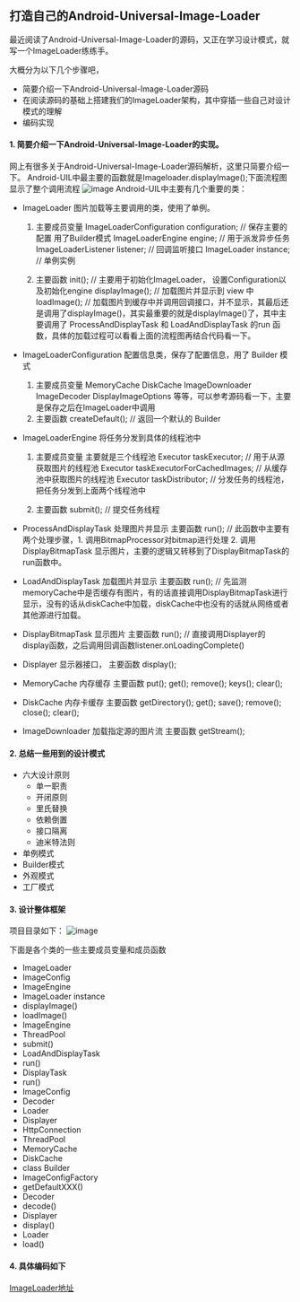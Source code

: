 ## 打造自己的Android-Universal-Image-Loader

最近阅读了Android-Universal-Image-Loader的源码，又正在学习设计模式，就写一个ImageLoader练练手。

大概分为以下几个步骤吧，
* 简要介绍一下Android-Universal-Image-Loader源码
* 在阅读源码的基础上搭建我们的ImageLoader架构，其中穿插一些自己对设计模式的理解
* 编码实现

#### 1. 简要介绍一下Android-Universal-Image-Loader的实现。
网上有很多关于Android-Universal-Image-Loader源码解析，这里只简要介绍一下。
Android-UIL中最主要的函数就是Imageloader.displayImage();下面流程图显示了整个调用流程
![image](./imageloader.png)
Android-UIL中主要有几个重要的类：
* ImageLoader
  图片加载等主要调用的类，使用了单例。
  1. 主要成员变量
  ImageLoaderConfiguration configuration; // 保存主要的配置 用了Builder模式
  ImageLoaderEngine engine; // 用于派发异步任务
  ImageLoaderListener listener; // 回调监听接口
  ImageLoader instance; // 单例实例
  
  2. 主要函数
  init(); // 主要用于初始化ImageLoader， 设置Configuration以及初始化engine
  displayImage(); // 加载图片并显示到 view 中
  loadImage(); // 加载图片到缓存中并调用回调接口，并不显示，其最后还是调用了displayImage()，其实最重要的就是displayImage()了，其中主要调用了 ProcessAndDisplayTask 和 LoadAndDisplayTask 的run 函数，具体的加载过程可以看看上面的流程图再结合代码看一下。
  
* ImageLoaderConfiguration
  配置信息类，保存了配置信息，用了 Builder 模式
  1. 主要成员变量
  MemoryCache
  DiskCache
  ImageDownloader
  ImageDecoder
  DisplayImageOptions
  等等，可以参考源码看一下，主要是保存之后在ImageLoader中调用
  2. 主要函数
  createDefault(); // 返回一个默认的 Builder

* ImageLoaderEngine
  将任务分发到具体的线程池中
  1. 主要成员变量
  主要就是三个线程池
  Executor taskExecutor; // 用于从源获取图片的线程池
  Executor taskExecutorForCachedImages; // 从缓存池中获取图片的线程池
  Executor taskDistributor; // 分发任务的线程池，把任务分发到上面两个线程池中
  
  2. 主要函数
  submit(); // 提交任务线程
  
* ProcessAndDisplayTask
  处理图片并显示
  主要函数
  run(); // 此函数中主要有两个处理步骤，1. 调用BitmapProcessor对bitmap进行处理 2. 调用DisplayBitmapTask 显示图片，主要的逻辑又转移到了DisplayBitmapTask的run函数中。
  
* LoadAndDisplayTask
  加载图片并显示
  主要函数
  run(); // 先监测memoryCache中是否缓存有图片，有的话直接调用DisplayBitmapTask进行显示，没有的话从diskCache中加载，diskCache中也没有的话就从网络或者其他源进行加载。
  
* DisplayBitmapTask
  显示图片
  主要函数
  run(); // 直接调用Displayer的display函数，之后调用回调函数listener.onLoadingComplete()
  
* Displayer
  显示器接口，
  主要函数
  display();
  
* MemoryCache
  内存缓存
  主要函数
  put();
  get();
  remove();
  keys();
  clear();
  
* DiskCache
  内存卡缓存
  主要函数
  getDirectory();
  get();
  save();
  remove();
  close();
  clear();
  
* ImageDownloader
  加载指定源的图片流
  主要函数
  getStream();
  
#### 2. 总结一些用到的设计模式 

* 六大设计原则
  * 单一职责
  * 开闭原则
  * 里氏替换
  * 依赖倒置
  * 接口隔离
  * 迪米特法则
* 单例模式
* Builder模式
* 外观模式
* 工厂模式


#### 3. 设计整体框架
项目目录如下：
![image](./loader_dir.png)

下面是各个类的一些主要成员变量和成员函数
* ImageLoader
 * ImageConfig
 * ImageEngine
 * ImageLoader instance
 * displayImage()
 * loadImage()
* ImageEngine
 * ThreadPool
 * submit()
* LoadAndDisplayTask
 * run()
* DisplayTask
 * run()
* ImageConfig
 * Decoder
 * Loader
 * Displayer
 * HttpConnection
 * ThreadPool
 * MemoryCache
 * DiskCache
 * class Builder
* ImageConfigFactory
 * getDefaultXXX()
* Decoder
 * decode()
* Displayer
 * display()
* Loader
 * load()
 
#### 4. 具体编码如下
[ImageLoader地址](https://github.com/5A59/ImageLoader)